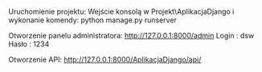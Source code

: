 Uruchomienie projektu:
Wejście konsolą w Projekt\AplikacjaDjango i wykonanie komendy: python manage.py runserver

Otworzenie panelu administratora:
http://127.0.0.1:8000/admin
Login : dsw
Hasło : 1234

Otworzenie API:
http://127.0.0.1:8000/AplikacjaDjango/api/
